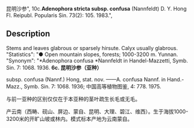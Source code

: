 昆明沙参",
10c.**Adenophora stricta subsp. confusa** (Nannfeldt) D. Y. Hong Fl. Reipubl. Popularis Sin. 73(2): 105. 1983.",

## Description
Stems and leaves glabrous or sparsely hirsute. Calyx usually glabrous.
  "Statistics": "● Open mountain slopes, forests; 1000-3200 m. Yunnan.
  "Synonym": "*Adenophora confusa *Nannfeldt in Handel-Mazzetti, Symb. Sin. 7: 1068. 1936.
**6c. 昆明沙参（亚种）**

subsp. confusa (Nannf.) Hong, stat. nov. ——A. confusa Nannf. in Hand.-Mazz., Symb. Sin. 7: 1068. 1936; 中国高等植物图鉴, 4: 778. 1975.

与前一亚种的区别仅仅在于本亚种的茎叶疏生长毛或无毛。

产云南（西畴、砚山、屏边、蒙自、昆明、大理、碧江、维西）。生于海拔1000-3200米的开旷山坡或林内。模式标本产地为云南蒙自。
